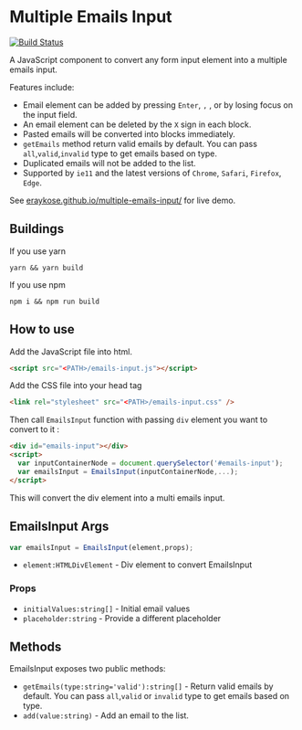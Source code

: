 # Multiple Emails Input
[![Build Status](https://travis-ci.com/eraykose/multiple-emails-input.svg?branch=main)](https://travis-ci.com/eraykose/multiple-emails-input)

A JavaScript component to convert any form input element into a multiple emails input.

Features include:

- Email element can be added by pressing `Enter`, `,` , or by losing focus on the input field.
- An email element can be deleted by the `X` sign in each block.
- Pasted emails will be converted into blocks immediately.
- `getEmails` method return valid emails by default. You can pass `all`,`valid`,`invalid` type to get emails based on type.   
- Duplicated emails will not be added to the list.
- Supported by `ie11` and the latest versions of `Chrome`, `Safari`, `Firefox`, `Edge`.

See [eraykose.github.io/multiple-emails-input/](https://eraykose.github.io/multiple-emails-input/) for live demo.

## Buildings

If you use yarn

```
yarn && yarn build
```

If you use npm

```
npm i && npm run build
```

## How to use

Add the JavaScript file into html.

```html
<script src="<PATH>/emails-input.js"></script>
```

Add the CSS file into your head tag

```html
<link rel="stylesheet" src="<PATH>/emails-input.css" />
```

Then call `EmailsInput` function with passing `div` element you want to convert to it :

```html
<div id="emails-input"></div>
<script>
  var inputContainerNode = document.querySelector('#emails-input');
  var emailsInput = EmailsInput(inputContainerNode,...);
</script>
```

This will convert the div element into a multi emails input.

## EmailsInput Args

```js
var emailsInput = EmailsInput(element,props);
```

- `element:HTMLDivElement` - Div element to convert EmailsInput

### Props

- `initialValues:string[]` - Initial email values 
- `placeholder:string` - Provide a different placeholder

## Methods

EmailsInput exposes two public methods:

- `getEmails(type:string='valid'):string[]` - Return valid emails by default. You can pass `all`,`valid` or `invalid` type to get emails based on type.
- `add(value:string)` - Add an email to the list.
